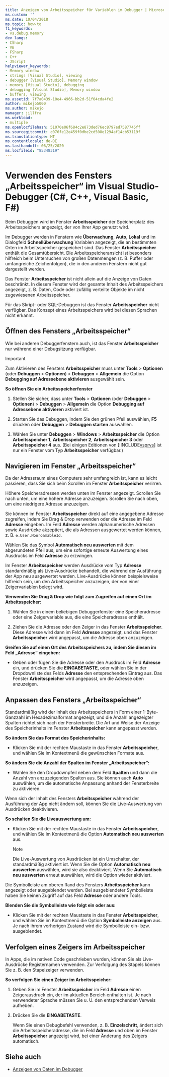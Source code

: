 ```yaml
---
title: Anzeigen von Arbeitsspeicher für Variablen im Debugger | Microsoft-Dokumentation
ms.custom: ''
ms.date: 10/04/2018
ms.topic: how-to
f1_keywords:
- vs.debug.memory
dev_langs:
- CSharp
- VB
- FSharp
- C++
- JScript
helpviewer_keywords:
- Memory window
- strings [Visual Studio], viewing
- debugger [Visual Studio], Memory window
- memory [Visual Studio], debugging
- debugging [Visual Studio], Memory window
- buffers, viewing
ms.assetid: 7f7a0439-10e4-4966-bb2d-51f04cda4fe2
author: mikejo5000
ms.author: mikejo
manager: jillfra
ms.workload:
- multiple
ms.openlocfilehash: 51070e06f684c2e873ded76ec8797ed7587745ff
ms.sourcegitcommit: c076fe12e459f0dbe2cd508e1294af14cb53119f
ms.translationtype: HT
ms.contentlocale: de-DE
ms.lasthandoff: 06/25/2020
ms.locfileid: "85348319"
---
```

# <a name="use-the-memory-windows-in-the-visual-studio-debugger-c-c-visual-basic-f"></a>Verwenden des Fensters „Arbeitsspeicher“ im Visual Studio-Debugger (C#, C++, Visual Basic, F#)

Beim Debuggen wird im Fenster **Arbeitsspeicher** der Speicherplatz des Arbeitsspeichers angezeigt, der von Ihrer App genutzt wird.

Im Debugger werden in Fenstern wie **Überwachung**, **Auto**, **Lokal** und im Dialogfeld **Schnellüberwachung** Variablen angezeigt, die an bestimmten Orten im Arbeitsspeicher gespeichert sind. Das Fenster **Arbeitsspeicher** enthält die Gesamtübersicht. Die Arbeitsspeicheransicht ist besonders hilfreich beim Untersuchen von großen Datenmengen (z. B. Puffer oder umfangreiche Zeichenfolgen), die in den anderen Fenstern nicht gut dargestellt werden.

Das Fenster **Arbeitsspeicher** ist nicht allein auf die Anzeige von Daten beschränkt. In diesem Fenster wird der gesamte Inhalt des Arbeitsspeichers angezeigt, z. B. Daten, Code oder zufällig verteilte Objekte im nicht zugewiesenen Arbeitsspeicher.

Für das Skript- oder SQL-Debuggen ist das Fenster **Arbeitsspeicher** nicht verfügbar. Das Konzept eines Arbeitsspeichers wird bei diesen Sprachen nicht erkannt.

## <a name="open-a-memory-window"></a>Öffnen des Fensters „Arbeitsspeicher“

Wie bei anderen Debuggerfenstern auch, ist das Fenster **Arbeitsspeicher** nur während einer Debugsitzung verfügbar.

>[!IMPORTANT]
>Zum Aktivieren des Fensters **Arbeitsspeicher** muss unter **Tools** > **Optionen** (oder **Debuggen** > **Optionen**) > **Debuggen** > **Allgemein** die Option **Debugging auf Adressebene aktivieren** ausgewählt sein.

**So öffnen Sie ein Arbeitsspeicherfenster**

1. Stellen Sie sicher, dass unter **Tools** > **Optionen** (oder **Debuggen** > **Optionen**) > **Debuggen** > **Allgemein** die Option **Debugging auf Adressebene aktivieren** aktiviert ist.

1. Starten Sie das Debuggen, indem Sie den grünen Pfeil auswählen, **F5** drücken oder **Debuggen** > **Debuggen starten** auswählen.

2. Wählen Sie unter **Debuggen** > **Windows** > **Arbeitsspeicher** die Option **Arbeitsspeicher 1**, **Arbeitsspeicher 2**, **Arbeitsspeicher 3** oder **Arbeitsspeicher 4** aus. (Bei einigen Editionen von [!INCLUDE[vsprvs](../code-quality/includes/vsprvs_md.md)] ist nur ein Fenster vom Typ **Arbeitsspeicher** verfügbar.)

## <a name="move-around-in-the-memory-window"></a>Navigieren im Fenster „Arbeitsspeicher“

Da der Adressraum eines Computers sehr umfangreich ist, kann es leicht passieren, dass Sie sich beim Scrollen im Fenster **Arbeitsspeicher** verirren.

Höhere Speicheradressen werden unten im Fenster angezeigt. Scrollen Sie nach unten, um eine höhere Adresse anzuzeigen. Scrollen Sie nach oben, um eine niedrigere Adresse anzuzeigen.

Sie können im Fenster **Arbeitsspeicher** direkt auf eine angegebene Adresse zugreifen, indem Sie Drag & Drop verwenden oder die Adresse im Feld **Adresse** eingeben. Im Feld **Adresse** werden alphanumerische Adressen sowie Ausdrücke akzeptiert, die als Adressen ausgewertet werden können, z. B. `e.User.NonroamableId`.

Wählen Sie das Symbol **Automatisch neu auswerten** mit dem abgerundeten Pfeil aus, um eine sofortige erneute Auswertung eines Ausdrucks im Feld **Adresse** zu erzwingen.

Im Fenster **Arbeitsspeicher** werden Ausdrücke vom Typ **Adresse** standardmäßig als Live-Ausdrücke behandelt, die während der Ausführung der App neu ausgewertet werden. Live-Ausdrücke können beispielsweise hilfreich sein, um den Arbeitsspeicher anzuzeigen, der von einer Zeigervariablen belegt wird.

**Verwenden Sie Drag & Drop wie folgt zum Zugreifen auf einen Ort im Arbeitsspeicher:**

1. Wählen Sie in einem beliebigen Debuggerfenster eine Speicheradresse oder eine Zeigervariable aus, die eine Speicheradresse enthält.

2. Ziehen Sie die Adresse oder den Zeiger in das Fenster **Arbeitsspeicher**. Diese Adresse wird dann im Feld **Adresse** angezeigt, und das Fenster **Arbeitsspeicher** wird angepasst, um die Adresse oben anzuzeigen.

**Greifen Sie auf einen Ort des Arbeitsspeichers zu, indem Sie diesen im Feld „Adresse“ eingeben:**

- Geben oder fügen Sie die Adresse oder den Ausdruck im Feld **Adresse** ein, und drücken Sie die **EINGABETASTE**, oder wählen Sie in der Dropdownliste des Felds **Adresse** den entsprechenden Eintrag aus. Das Fenster **Arbeitsspeicher** wird angepasst, um die Adresse oben anzuzeigen.

## <a name="customize-the-memory-window"></a>Anpassen des Fensters „Arbeitsspeicher“

Standardmäßig wird der Inhalt des Arbeitsspeichers in Form einer 1-Byte-Ganzzahl im Hexadezimalformat angezeigt, und die Anzahl angezeigter Spalten richtet sich nach der Fensterbreite. Die Art und Weise der Anzeige des Speicherinhalts im Fenster **Arbeitsspeicher** kann angepasst werden.

**So ändern Sie das Format des Speicherinhalts:**

- Klicken Sie mit der rechten Maustaste in das Fenster **Arbeitsspeicher**, und wählen Sie im Kontextmenü die gewünschten Formate aus.

**So ändern Sie die Anzahl der Spalten im Fenster „Arbeitsspeicher“:**

- Wählen Sie den Dropdownpfeil neben dem Feld **Spalten** und dann die Anzahl von anzuzeigenden Spalten aus. Sie können auch **Auto** auswählen, um die automatische Anpassung anhand der Fensterbreite zu aktivieren.

Wenn sich der Inhalt des Fensters **Arbeitsspeicher** während der Ausführung der App nicht ändern soll, können Sie die Live-Auswertung von Ausdrücken deaktivieren.

**So schalten Sie die Liveauswertung um:**

- Klicken Sie mit der rechten Maustaste in das Fenster **Arbeitsspeicher**, und wählen Sie im Kontextmenü die Option **Automatisch neu auswerten** aus.

  >[!NOTE]
  >Die Live-Auswertung von Ausdrücken ist ein Umschalter, der standardmäßig aktiviert ist. Wenn Sie die Option **Automatisch neu auswerten** auswählen, wird sie also deaktiviert. Wenn Sie **Automatisch neu auswerten** erneut auswählen, wird die Option wieder aktiviert.

Die Symbolleiste am oberen Rand des Fensters **Arbeitsspeicher** kann angezeigt oder ausgeblendet werden. Bei ausgeblendeter Symbolleiste haben Sie keinen Zugriff auf das Feld **Adresse** oder andere Tools.

**Blenden Sie die Symbolleiste wie folgt ein oder aus:**

- Klicken Sie mit der rechten Maustaste in das Fenster **Arbeitsspeicher**, und wählen Sie im Kontextmenü die Option **Symbolleiste anzeigen** aus. Je nach ihrem vorherigen Zustand wird die Symbolleiste ein- bzw. ausgeblendet.

## <a name="follow-a-pointer-through-memory"></a>Verfolgen eines Zeigers im Arbeitsspeicher

In Apps, die im nativen Code geschrieben wurden, können Sie als Live-Ausdrücke Registernamen verwenden. Zur Verfolgung des Stapels können Sie z. B. den Stapelzeiger verwenden.

**So verfolgen Sie einen Zeiger im Arbeitsspeicher:**

1. Geben Sie im Fenster **Arbeitsspeicher** im Feld **Adresse** einen Zeigerausdruck ein, der im aktuellen Bereich enthalten ist. Je nach verwendeter Sprache müssen Sie u. U. den entsprechenden Verweis aufheben.

2. Drücken Sie die **EINGABETASTE**.

   Wenn Sie einen Debugbefehl verwenden, z. B. **Einzelschritt**, ändert sich die Arbeitsspeicheradresse, die im Feld **Adresse** und oben im Fenster **Arbeitsspeicher** angezeigt wird, bei einer Änderung des Zeigers automatisch.

## <a name="see-also"></a>Siehe auch
- [Anzeigen von Daten im Debugger](../debugger/viewing-data-in-the-debugger.md)